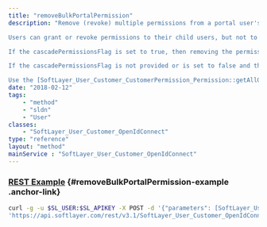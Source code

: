 ```yaml
---
title: "removeBulkPortalPermission"
description: "Remove (revoke) multiple permissions from a portal user's permission set. [SoftLayer_User_Customer_CustomerPermission_Permission](/reference/datatypes/SoftLayer_User_Customer_CustomerPermission_Permission) control which features in the SoftLayer customer portal and API a user may use. Removing a user's permission will affect that user's portal and API access. removePortalPermission() does not attempt to remove permissions that are not assigned to the user. 

Users can grant or revoke permissions to their child users, but not to themselves. An account's master has all portal permissions and can grant permissions for any of the other users on their account. 

If the cascadePermissionsFlag is set to true, then removing the permissions from a user will cascade down the child hierarchy and remove the permissions from this user along with all child users who also have the permission. 

If the cascadePermissionsFlag is not provided or is set to false and the user has children users who have the permission, then an exception will be thrown, and the permission will not be removed from this user. 

Use the [SoftLayer_User_Customer_CustomerPermission_Permission::getAllObjects](/reference/datatypes/$1/#$2) method to retrieve a list of all permissions available in the SoftLayer customer portal and API. Permissions are removed based on the keyName property of the permission objects within the permissions parameter. "
date: "2018-02-12"
tags:
    - "method"
    - "sldn"
    - "User"
classes:
    - "SoftLayer_User_Customer_OpenIdConnect"
type: "reference"
layout: "method"
mainService : "SoftLayer_User_Customer_OpenIdConnect"
---
```


### [REST Example](#removeBulkPortalPermission-example) <a href="/article/rest/"><i class="fas fa-question"></i></a> {#removeBulkPortalPermission-example .anchor-link} 
```bash
curl -g -u $SL_USER:$SL_APIKEY -X POST -d '{"parameters": [SoftLayer_User_Customer_CustomerPermission_Permission, boolean]}' \
'https://api.softlayer.com/rest/v3.1/SoftLayer_User_Customer_OpenIdConnect/{SoftLayer_User_Customer_OpenIdConnectID}/removeBulkPortalPermission'
```
